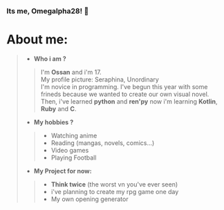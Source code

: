 ### Its me, Omegalpha28! 👋

# About me:

> - **Who i am ?**
>> I'm **Ossan** and i'm 17. <br>
  My profile picture: Seraphina, Unordinary <br>
  I'm novice in programming. I've begun this year with some frineds because we wanted to create our own visual novel. <br>
  Then, i've learned **python** and **ren'py** now i'm learning **Kotlin**, **Ruby** and **C**.
> - **My hobbies ?**
>>  - Watching anime <br>
>>  - Reading (mangas, novels, comics...) <br>
>>  - Video games <br>
>>  - Playing Football <br>
> - **My Project for now:**
>> - **Think twice** (the worst vn you've ever seen)
>> - i've planning to create my rpg game one day
>> - My own opening generator



#

<!--
**Omegalpha28/Omegalpha28** is a ✨ _special_ ✨ repository because its `README.md` (this file) appears on your GitHub profile.

Here are some ideas to get you started:

- 🔭 I’m currently working on ...
- 🌱 I’m currently learning ...
- 👯 I’m looking to collaborate on ...
- 🤔 I’m looking for help with ...
- 💬 Ask me about ...
- 📫 How to reach me: ...
- 😄 Pronouns: ...
- ⚡ Fun fact: ...
-->

